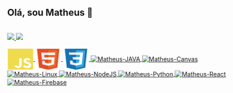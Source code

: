 ## Olá, sou Matheus 👋 
<br>
<div>
  <a href="https://github.com/swords14">
  <img height="170em" src="https://github-readme-stats.vercel.app/api?username=swords14&show_icons=true&theme=dark"/>
  <img height="170em" src="https://github-readme-stats.vercel.app/api/top-langs/?username=swords14&layout=compact&langs_count=7&theme=dark"/>
</div>
<br>
<div style="display: inline_block">
  <img align="center" alt="Matheus-Js" height="50" width="60" src="https://raw.githubusercontent.com/devicons/devicon/master/icons/javascript/javascript-plain.svg">
  <img align="center" alt="Matheus-HTML" height="50" width="60" src="https://raw.githubusercontent.com/devicons/devicon/master/icons/html5/html5-original.svg">
  <img align="center" alt="Matheus-CSS" height="50" width="60" src="https://raw.githubusercontent.com/devicons/devicon/master/icons/css3/css3-original.svg">
  <img align="center" alt="Matheus-JAVA" height="50" width="60"src="https://cdn.jsdelivr.net/gh/devicons/devicon/icons/java/java-original.svg">
  <img align="center" alt="Matheus-Canvas" height="50" width="60" src="https://cdn.jsdelivr.net/gh/devicons/devicon/icons/canva/canva-original.svg" />
  <img align="center" alt="Matheus-Linux" height="50" width="60" src="https://cdn.jsdelivr.net/gh/devicons/devicon/icons/linux/linux-original.svg" />
  <img align="center" alt="Matheus-NodeJS" height="50" width="60" src="https://cdn.jsdelivr.net/gh/devicons/devicon/icons/nodejs/nodejs-original-wordmark.svg" />
  <img align="center" alt="Matheus-Python" height="50" width="60"  src="https://cdn.jsdelivr.net/gh/devicons/devicon/icons/python/python-original-wordmark.svg" />
  <img align="center" alt="Matheus-React" height="50" width="60" src="https://cdn.jsdelivr.net/gh/devicons/devicon/icons/react/react-original-wordmark.svg" />
  <img align="center" alt="Matheus-Firebase" height="50" width="60" src="https://cdn.jsdelivr.net/gh/devicons/devicon/icons/firebase/firebase-plain-wordmark.svg" />
</div>
  
  ##
